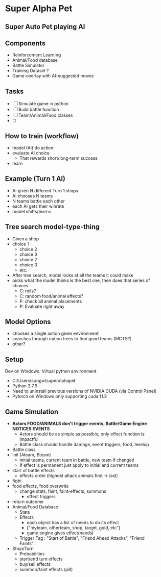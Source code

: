 # Super Alpha Pet

## Super Auto Pet playing AI

## Components
 - Reinforcement Learning
 - Animal/Food database
 - Battle Simulator
 - Training Dataset ? 
 - Game-overlay with AI-suggested moves

## Tasks
 - [ ] Simulate game in python
 - [ ] Build battle function
 - [ ] Team/Animal/Food classes
 - [ ] 

## How to train (workflow)
 - model (AI) do action
 - evaluate AI choice
   - That rewards short/long-term success
 - learn 

## Example (Turn 1 AI)
 - AI given N different Turn 1 shops
 - AI chooses N teams
 - N teams battle each other
 - each AI gets their winrate
 - model shifts/learns

## Tree search model-type-thing
 - Given a shop
 - choice 1
   - choice 2 
    - choice 3
   - choice 2 
    - choice 3
    - etc.
 - After tree search, model looks at all the teams it could make
 - picks what the model thinks is the best one, then does that series of choices
   - C: rolls?
   - C: random food/animal effects?
   - P: check all animal placements
   - P: Evaluate right away

## Model Options
 - chooses a single action given environment
 - searches through option trees to find good teams (MCTS?)
 - other?

## Setup
Dev on Windows: Virtual python environment
 - C:\Users\songw\superalphapet
 - Python 3.7.9
 - Need to uninstall previous versions of NVIDIA CUDA (via Control Panel)
 - Pytorch on Windows only supporting cuda 11.3

## Game Simulation
 - **Actors FOOD/ANIMALS don't trigger events, Battle/Game Engine NOTICES EVENTS**
   - Actors should be as simple as possible, only effect function is impactful
   - Battle class should handle damage, event triggers, food, levelup
 - Battle class
  - init (Ateam, Bteam)
    - initial teams, current team in battle, new team if changed
    - if effect is permanent just apply to initial and current teams
  - start of battle effects
    - effects order (highest attack animals first -> last)
  - fight
  - food effects, food overwrite
    - change stats, faint, faint-effects, summons
	  - effect triggers
- return outcome
 - Animal/Food Database
   - Stats
   - Effects
     - each object has a list of needs to do its effect
     - ["myteam, otherteam, shop, target, gold, etc"]
     - game engine gives effect(needs)
   - Trigger Tag : "Start of Battle", "Friend Ahead Attacks", "Friend Faints"
 - Shop/Turn 
   - Probabilities
   - start/end turn effects
   - buy/sell effects
   - summon/faint effects (pill)

